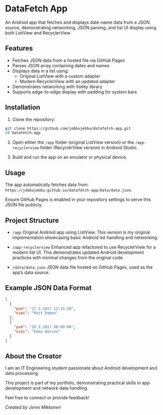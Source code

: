 # DataFetch App

An Android app that fetches and displays date-name data from a JSON source, demonstrating networking, JSON parsing, and list UI display using both ListView and RecyclerView.

## Features

- Fetches JSON data from a hosted file via GitHub Pages
- Parses JSON array containing dates and names
- Displays data in a list using:
  - Original ListView with a custom adapter
  - Modern RecyclerView with an updated adapter
- Demonstrates networking with Volley library
- Supports edge-to-edge display with padding for system bars

## Installation

1. Clone the repository:

```bash
git clone https://github.com/jebbujebbu/datafetch-app.git
cd datafetch-app
```

2. Open either the ``/app`` folder (original ListView version) or the ``/app-recyclerview`` folder (RecyclerView version) in Android Studio.

3. Build and run the app on an emulator or physical device.

## Usage

The app automatically fetches data from: `https://jebbujebbu.github.io/datafetch-app/data/data.json`.

Ensure GitHub Pages is enabled in your repository settings to serve this JSON file publicly.

## Project Structure

- ``/app``
  Original Android app using ListView.
  This version is my original implementation showcasing basic Android list handling and networking.

- ``/app-recyclerview``
  Enhanced app refactored to use RecyclerView for a modern list UI.
  This demonstrates updated Android development practices with minimal changes from the original code.

- ``/data/data.json``
  JSON data file hosted on GitHub Pages, used as the app’s data source.

## Example JSON Data Format

```json
[
  {
    "pvm": "27.5.2017 12:15:30",
    "nimi": "Matt Damon"
  },
  {
    "pvm": "28.5.2017 08:00:00",
    "nimi": "Emma Watson"
  }
]
```

## About the Creator

I am an IT Engineering student passionate about Android development and data processing.

This project is part of my portfolio, demonstrating practical skills in app development and network data handling.

Feel free to connect or provide feedback!

*Created by Jenni Mikkonen*
